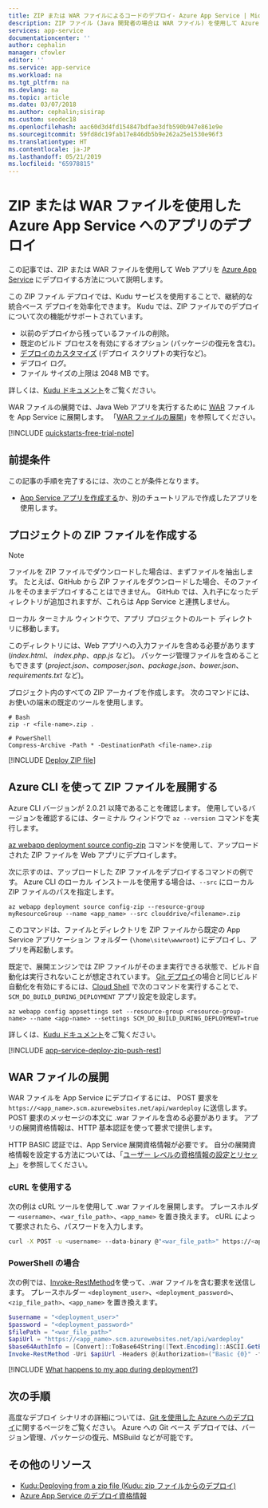 ```yaml
---
title: ZIP または WAR ファイルによるコードのデプロイ- Azure App Service | Microsoft Docs
description: ZIP ファイル (Java 開発者の場合は WAR ファイル) を使用して Azure App Service にアプリをデプロイする方法について説明します。
services: app-service
documentationcenter: ''
author: cephalin
manager: cfowler
editor: ''
ms.service: app-service
ms.workload: na
ms.tgt_pltfrm: na
ms.devlang: na
ms.topic: article
ms.date: 03/07/2018
ms.author: cephalin;sisirap
ms.custom: seodec18
ms.openlocfilehash: aac60d3d4fd154847bdfae3dfb590b947e861e9e
ms.sourcegitcommit: 59fd8dc19fab17e846db5b9e262a25e1530e96f3
ms.translationtype: HT
ms.contentlocale: ja-JP
ms.lasthandoff: 05/21/2019
ms.locfileid: "65978815"
---
```

# <a name="deploy-your-app-to-azure-app-service-with-a-zip-or-war-file"></a>ZIP または WAR ファイルを使用した Azure App Service へのアプリのデプロイ

この記事では、ZIP または WAR ファイルを使用して Web アプリを [Azure App Service](overview.md) にデプロイする方法について説明します。 

この ZIP ファイル デプロイでは、Kudu サービスを使用することで、継続的な統合ベース デプロイを効率化できます。 Kudu では、ZIP ファイルでのデプロイについて次の機能がサポートされています。 

- 以前のデプロイから残っているファイルの削除。
- 既定のビルド プロセスを有効にするオプション (パッケージの復元を含む)。
- [デプロイのカスタマイズ](https://github.com/projectkudu/kudu/wiki/Configurable-settings#repository-and-deployment-related-settings) (デプロイ スクリプトの実行など)。  
- デプロイ ログ。 
- ファイル サイズの上限は 2048 MB です。

詳しくは、[Kudu ドキュメント](https://github.com/projectkudu/kudu/wiki/Deploying-from-a-zip-file)をご覧ください。

WAR ファイルの展開では、Java Web アプリを実行するために [WAR](https://wikipedia.org/wiki/WAR_(file_format)) ファイルを App Service に展開します。 「[WAR ファイルの展開](#deploy-war-file)」を参照してください。

[!INCLUDE [quickstarts-free-trial-note](../../includes/quickstarts-free-trial-note.md)]

## <a name="prerequisites"></a>前提条件

この記事の手順を完了するには、次のことが条件となります。

* [App Service アプリを作成する](/azure/app-service/)か、別のチュートリアルで作成したアプリを使用します。

## <a name="create-a-project-zip-file"></a>プロジェクトの ZIP ファイルを作成する

>[!NOTE]
> ファイルを ZIP ファイルでダウンロードした場合は、まずファイルを抽出します。 たとえば、GitHub から ZIP ファイルをダウンロードした場合、そのファイルをそのままデプロイすることはできません。 GitHub では、入れ子になったディレクトリが追加されますが、これらは App Service と連携しません。 
>

ローカル ターミナル ウィンドウで、アプリ プロジェクトのルート ディレクトリに移動します。 

このディレクトリには、Web アプリへの入力ファイルを含める必要があります (_index.html_、 _index.php_、_app.js_ など)。 パッケージ管理ファイルを含めることもできます (_project.json_、_composer.json_、_package.json_、_bower.json_、_requirements.txt_ など)。

プロジェクト内のすべての ZIP アーカイブを作成します。 次のコマンドには、お使いの端末の既定のツールを使用します。

```
# Bash
zip -r <file-name>.zip .

# PowerShell
Compress-Archive -Path * -DestinationPath <file-name>.zip
``` 

[!INCLUDE [Deploy ZIP file](../../includes/app-service-web-deploy-zip.md)]

## <a name="deploy-zip-file-with-azure-cli"></a>Azure CLI を使って ZIP ファイルを展開する

Azure CLI バージョンが 2.0.21 以降であることを確認します。 使用しているバージョンを確認するには、ターミナル ウィンドウで `az --version` コマンドを実行します。

[az webapp deployment source config-zip](/cli/azure/webapp/deployment/source?view=azure-cli-latest#az-webapp-deployment-source-config-zip) コマンドを使用して、アップロードされた ZIP ファイルを Web アプリにデプロイします。  

次に示すのは、アップロードした ZIP ファイルをデプロイするコマンドの例です。 Azure CLI のローカル インストールを使用する場合は、`--src` にローカル ZIP ファイルのパスを指定します。

```azurecli-interactive
az webapp deployment source config-zip --resource-group myResourceGroup --name <app_name> --src clouddrive/<filename>.zip
```

このコマンドは、ファイルとディレクトリを ZIP ファイルから既定の App Service アプリケーション フォルダー (`\home\site\wwwroot`) にデプロイし、アプリを再起動します。

既定で、展開エンジンでは ZIP ファイルがそのまま実行できる状態で、ビルド自動化は実行されないことが想定されています。 [Git デプロイ](deploy-local-git.md)の場合と同じビルド自動化を有効にするには、[Cloud Shell](https://shell.azure.com) で次のコマンドを実行することで、`SCM_DO_BUILD_DURING_DEPLOYMENT` アプリ設定を設定します。

```azurecli-interactive
az webapp config appsettings set --resource-group <resource-group-name> --name <app-name> --settings SCM_DO_BUILD_DURING_DEPLOYMENT=true
```



詳しくは、[Kudu ドキュメント](https://github.com/projectkudu/kudu/wiki/Deploying-from-a-zip-file-or-url)をご覧ください。

[!INCLUDE [app-service-deploy-zip-push-rest](../../includes/app-service-deploy-zip-push-rest.md)]  

## <a name="deploy-war-file"></a>WAR ファイルの展開

WAR ファイルを App Service にデプロイするには、 POST 要求を `https://<app_name>.scm.azurewebsites.net/api/wardeploy` に送信します。 POST 要求のメッセージの本文に .war ファイルを含める必要があります。 アプリの展開資格情報は、HTTP 基本認証を使って要求で提供します。

HTTP BASIC 認証では、App Service 展開資格情報が必要です。 自分の展開資格情報を設定する方法については、「[ユーザー レベルの資格情報の設定とリセット](deploy-configure-credentials.md#userscope)」を参照してください。

### <a name="with-curl"></a>cURL を使用する

次の例は cURL ツールを使用して .war ファイルを展開します。 プレースホルダー `<username>`、`<war_file_path>`、`<app_name>` を置き換えます。 cURL によって要求されたら、パスワードを入力します。

```bash
curl -X POST -u <username> --data-binary @"<war_file_path>" https://<app_name>.scm.azurewebsites.net/api/wardeploy
```

### <a name="with-powershell"></a>PowerShell の場合

次の例では、[Invoke-RestMethod](/powershell/module/microsoft.powershell.utility/invoke-restmethod)を使って、.war ファイルを含む要求を送信します。 プレースホルダー `<deployment_user>`、`<deployment_password>`、`<zip_file_path>`、`<app_name>` を置き換えます。

```powershell
$username = "<deployment_user>"
$password = "<deployment_password>"
$filePath = "<war_file_path>"
$apiUrl = "https://<app_name>.scm.azurewebsites.net/api/wardeploy"
$base64AuthInfo = [Convert]::ToBase64String([Text.Encoding]::ASCII.GetBytes(("{0}:{1}" -f $username, $password)))
Invoke-RestMethod -Uri $apiUrl -Headers @{Authorization=("Basic {0}" -f $base64AuthInfo)} -Method POST -InFile $filePath -ContentType "application/octet-stream"
```

[!INCLUDE [What happens to my app during deployment?](../../includes/app-service-deploy-atomicity.md)]

## <a name="next-steps"></a>次の手順

高度なデプロイ シナリオの詳細については、[Git を使用した Azure へのデプロイ](deploy-local-git.md)に関するページをご覧ください。 Azure への Git ベース デプロイでは、バージョン管理、パッケージの復元、MSBuild などが可能です。

## <a name="more-resources"></a>その他のリソース

* [Kudu:Deploying from a zip file (Kudu: zip ファイルからのデプロイ)](https://github.com/projectkudu/kudu/wiki/Deploying-from-a-zip-file)
* [Azure App Service のデプロイ資格情報](deploy-ftp.md)
